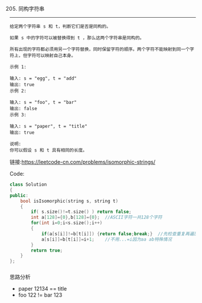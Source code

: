 205. 同构字符串
----------
    给定两个字符串 s 和 t，判断它们是否是同构的。

    如果 s 中的字符可以被替换得到 t ，那么这两个字符串是同构的。

    所有出现的字符都必须用另一个字符替换，同时保留字符的顺序。两个字符不能映射到同一个字符上，但字符可以映射自己本身。

    示例 1:

    输入: s = "egg", t = "add"
    输出: true
    示例 2:

    输入: s = "foo", t = "bar"
    输出: false
    示例 3:

    输入: s = "paper", t = "title"
    输出: true

    说明:
    你可以假设 s 和 t 具有相同的长度。
    
链接:https://leetcode-cn.com/problems/isomorphic-strings/

Code:
```cpp
class Solution 
{
public:
    bool isIsomorphic(string s, string t) 
    {
        if( s.size()!=t.size() ) return false;
        int a[128]={0},b[128]={0};  //ASCII字符一共128个字符
        for(int i=0;i<s.size();i++)
        {
            if(a[s[i]]!=b[t[i]]) {return false;break;}  //先检查重复再遍历
            a[s[i]]=b[t[i]]=i+1;    //不用...=i因为aa ab特殊情况
        }
        return true;
    }
};
```

#####
思路分析
* paper 12134 == title
* foo 122 != bar 123
